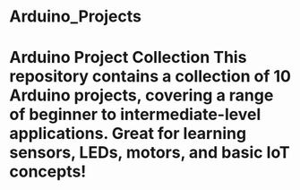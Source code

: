 # Arduino_Projects
# Arduino Project Collection  This repository contains a collection of 10 Arduino projects, covering a range of beginner to intermediate-level applications. Great for learning sensors, LEDs, motors, and basic IoT concepts!
